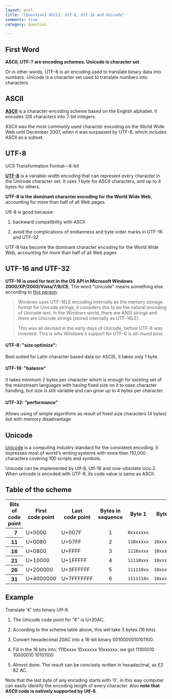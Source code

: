 ```yaml
---
layout: post
title: "[Question] ASCII, Utf-8, Utf-16 and Unicode"
comments: true
category: Question

---
```



## First Word

__ASCII, UTF-? are encoding schemes. Unicode is character set__. 

Or in other words, UTF-8 is an encoding used to translate binary data into numbers. Unicode is a character set used to translate numbers into characters.

## ASCII 

__[ASCII](http://en.wikipedia.org/wiki/ASCII)__ is a character-encoding scheme based on the English alphabet. It encodes 128 characters into 7-bit integers.

ASCII was the most commonly used character encoding on the World Wide Web until December 2007, when it was surpassed by UTF-8, which includes ASCII as a subset. 

## UTF-8

UCS Transformation Format—8-bit

__[UTF-8](http://en.wikipedia.org/wiki/Utf_8)__ is a variable-width encoding that can represent every character in the Unicode character set. It uses 1 byte for ASCII characters, and up to 4 bytes for others.

__UTF-8 is the dominant character encoding for the World Wide Web__, accounting for more than half of all Web pages. 

Utf-8 is good because:

1. backward compatibility with ASCII 

2. avoid the complications of endianness and byte order marks in UTF-16 and UTF-32

UTF-8 has become the dominant character encoding for the World Wide Web, accounting for more than half of all Web pages

## UTF-16 and UTF-32

__UTF-16 is used for text in the OS API in Microsoft Windows 2000/XP/2003/Vista/7/8/CE__. The word "Unicode" means something else according to [this person](http://stackoverflow.com/a/3951826):

> Windows uses UTF-16LE encoding internally as the memory storage format for Unicode strings, it considers this to be the natural encoding of Unicode text. In the Windows world, there are ANSI strings and there are Unicode strings (stored internally as UTF-16LE).

> This was all devised in the early days of Unicode, before UTF-8 was invented. This is why Windows's support for UTF-8 is all-round poor. 

#### UTF-8: "size optimize": 

Best suited for Latin character based data (or ASCII), it takes only 1 byte. 

#### UTF-16: "balance" 

It takes minimum 2 bytes per character which is enough for existing set of the mainstream languages with having fixed size on it to ease character handling, but size is still variable and can grow up to 4 bytes per character. 

#### UTF-32: "performance"

Allows using of simple algorithms as result of fixed size characters (4 bytes) but with memory disadvantage

## Unicode 

[Unicode](http://en.wikipedia.org/wiki/Unicode) is a computing industry standard for the consistent encoding. It expresses most of world's writing systems with more than 110,000 characters covering 100 scripts and symbols. 

Unicode can be implemented by Utf-8, Utf-16 and now-obsolete Ucs-2. When unicode is encoded with UTF-8, its code value is same as ASCII. 

## Table of the scheme

<table class="wikitable">
<tbody><tr>
<th class="bg-color bg-img font-color">Bits of<br>
code point</th>
<th class="bg-color bg-img font-color">First<br>
code point</th>
<th class="bg-color bg-img font-color">Last<br>
code point</th>
<th class="bg-color bg-img font-color">Bytes in<br>
sequence</th>
<th class="bg-color bg-img font-color">Byte 1</th>
<th class="bg-color bg-img font-color">Byte 2</th>
<th class="bg-color bg-img font-color">Byte 3</th>
<th class="bg-color bg-img font-color">Byte 4</th>
<th class="bg-color bg-img font-color">Byte 5</th>
<th class="bg-color bg-img font-color">Byte 6</th>
</tr>
<tr>
<th class="bg-color bg-img font-color">&nbsp;&nbsp;7</th>
<td class="bg-color bg-img font-color">U+0000</td>
<td class="bg-color bg-img font-color">U+007F</td>
<td style="text-align: center;" class="bg-color bg-img font-color">1</td>
<td class="bg-color bg-img font-color"><code>0xxxxxxx</code></td>
</tr>
<tr>
<th class="bg-color bg-img font-color">11</th>
<td class="bg-color bg-img font-color">U+0080</td>
<td class="bg-color bg-img font-color">U+07FF</td>
<td style="text-align: center;" class="bg-color bg-img font-color">2</td>
<td class="bg-color bg-img font-color"><code>110xxxxx</code></td>
<td class="bg-color bg-img font-color"><code>10xxxxxx</code></td>
</tr>
<tr class="bg-color bg-img font-color">
<th class="bg-color bg-img font-color">16</th>
<td class="bg-color bg-img font-color">U+0800</td>
<td class="bg-color bg-img font-color">U+FFFF</td>
<td style="text-align: center;" class="bg-color bg-img font-color">3</td>
<td class="bg-color bg-img font-color"><code class="bg-color bg-img font-color">1110xxxx</code></td>
<td class="bg-color bg-img font-color"><code>10xxxxxx</code></td>
<td class="bg-color bg-img font-color"><code>10xxxxxx</code></td>
</tr>
<tr>
<th class="bg-color bg-img font-color">21</th>
<td class="bg-color bg-img font-color">U+10000</td>
<td class="bg-color bg-img font-color">U+1FFFFF</td>
<td style="text-align: center;" class="bg-color bg-img font-color">4</td>
<td class="bg-color bg-img font-color"><code>11110xxx</code></td>
<td class="bg-color bg-img font-color"><code>10xxxxxx</code></td>
<td class="bg-color bg-img font-color"><code>10xxxxxx</code></td>
<td class="bg-color bg-img font-color"><code>10xxxxxx</code></td>
</tr>
<tr>
<th class="bg-color bg-img font-color">26</th>
<td class="bg-color bg-img font-color">U+200000</td>
<td class="bg-color bg-img font-color">U+3FFFFFF</td>
<td style="text-align: center;" class="bg-color bg-img font-color">5</td>
<td class="bg-color bg-img font-color"><code>111110xx</code></td>
<td class="bg-color bg-img font-color"><code>10xxxxxx</code></td>
<td class="bg-color bg-img font-color"><code>10xxxxxx</code></td>
<td class="bg-color bg-img font-color"><code>10xxxxxx</code></td>
<td class="bg-color bg-img font-color"><code>10xxxxxx</code></td>
</tr>
<tr>
<th class="bg-color bg-img font-color">31</th>
<td class="bg-color bg-img font-color">U+4000000</td>
<td class="bg-color bg-img font-color">U+7FFFFFFF</td>
<td style="text-align: center;" class="bg-color bg-img font-color">6</td>
<td class="bg-color bg-img font-color"><code>1111110x</code></td>
<td class="bg-color bg-img font-color"><code>10xxxxxx</code></td>
<td class="bg-color bg-img font-color"><code>10xxxxxx</code></td>
<td class="bg-color bg-img font-color"><code>10xxxxxx</code></td>
<td class="bg-color bg-img font-color"><code>10xxxxxx</code></td>
<td class="bg-color bg-img font-color"><code>10xxxxxx</code></td>
</tr>
</tbody></table>

## Example

Translate '€' into binary Utf-8. 

1. The Unicode code point for "€" is U+20AC.

2. According to the scheme table above, this will take 3 bytes (16 bits).

3. Convert hexadecimal 20AC into a 16-bit binary 0010000010101100.

4. Fill in the 16 bits into: 1110xxxx	10xxxxxx	10xxxxxx, we got 11100010 10000010 10101100 

5. Almost done. The result can be concisely written in hexadecimal, as E2 82 AC.

Note that the last byte of any encoding starts with '0', in this way computer can easily identify the encoding length of every character. Also __note that ASCII code is natively supported by Utf-8__. 